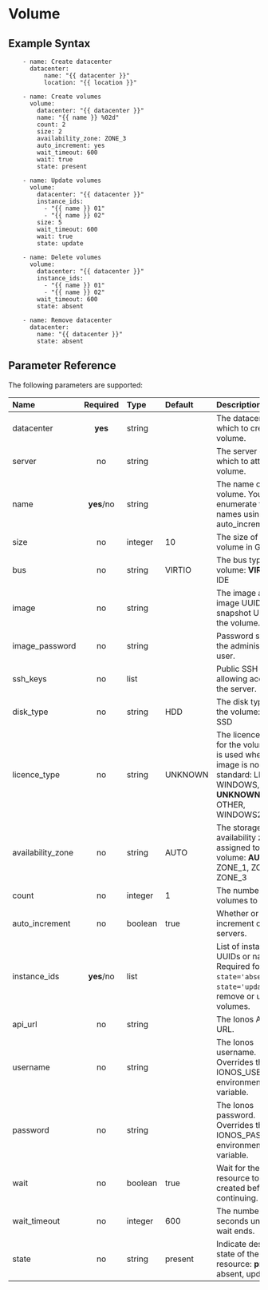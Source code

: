 # Volume

## Example Syntax

```text
    - name: Create datacenter
      datacenter:
          name: "{{ datacenter }}"
          location: "{{ location }}"

    - name: Create volumes
      volume:
        datacenter: "{{ datacenter }}"
        name: "{{ name }} %02d"
        count: 2
        size: 2
        availability_zone: ZONE_3
        auto_increment: yes
        wait_timeout: 600
        wait: true
        state: present

    - name: Update volumes
      volume:
        datacenter: "{{ datacenter }}"
        instance_ids:
          - "{{ name }} 01"
          - "{{ name }} 02"
        size: 5
        wait_timeout: 600
        wait: true
        state: update

    - name: Delete volumes
      volume:
        datacenter: "{{ datacenter }}"
        instance_ids:
          - "{{ name }} 01"
          - "{{ name }} 02"
        wait_timeout: 600
        state: absent

    - name: Remove datacenter
      datacenter:
        name: "{{ datacenter }}"
        state: absent
```

## Parameter Reference

The following parameters are supported:

| Name | Required | Type | Default | Description |
| :--- | :---: | :--- | :--- | :--- |
| datacenter | **yes** | string |  | The datacenter in which to create the volume. |
| server | no | string |  | The server on which to attach the volume. |
| name | **yes**/no | string |  | The name of the volume. You can enumerate the names using auto\_increment. |
| size | no | integer | 10 | The size of the volume in GB. |
| bus | no | string | VIRTIO | The bus type of the volume: **VIRTIO**, IDE |
| image | no | string |  | The image alias, image UUID, or snapshot UUID for the volume. |
| image\_password | no | string |  | Password set for the administrative user. |
| ssh\_keys | no | list |  | Public SSH keys allowing access to the server. |
| disk\_type | no | string | HDD | The disk type of the volume: **HDD**, SSD |
| licence\_type | no | string | UNKNOWN | The licence type for the volume. This is used when the image is non-standard: LINUX, WINDOWS, **UNKNOWN**, OTHER, WINDOWS2016 |
| availability\_zone | no | string | AUTO | The storage availability zone assigned to the volume: **AUTO**, ZONE\_1, ZONE\_2, ZONE\_3 |
| count | no | integer | 1 | The number of volumes to create. |
| auto\_increment | no | boolean | true | Whether or not to increment created servers. |
| instance\_ids | **yes**/no | list |  | List of instance UUIDs or names. Required for `state='absent'` or `state='update'` to remove or update volumes. |
| api\_url | no | string |  | The Ionos API base URL. |
| username | no | string |  | The Ionos username. Overrides the IONOS\_USERNAME environment variable. |
| password | no | string |  | The Ionos password. Overrides the IONOS\_PASSWORD environment variable. |
| wait | no | boolean | true | Wait for the resource to be created before continuing. |
| wait\_timeout | no | integer | 600 | The number of seconds until the wait ends. |
| state | no | string | present | Indicate desired state of the resource: **present**, absent, update |

